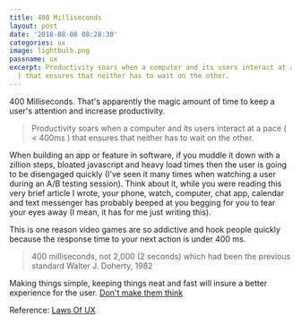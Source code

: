 ```yaml
---
title: 400 Milliseconds
layout: post
date: '2018-08-08 08:28:30'
categories: ux
image: lightbulb.png
passname: ux
excerpt: Productivity soars when a computer and its users interact at a pace ( < 400ms
  ) that ensures that neither has to wait on the other.
---
```


400 Milliseconds.  That's apparently the magic amount of time to keep a user's attention and increase productivity.

> Productivity soars when a computer and its users interact at a pace ( < 400ms ) that ensures that neither has to wait on the other.

When building an app or feature in software, if you muddle it down with a zillion steps, bloated javascript and heavy load times then the user is going to be disengaged quickly (I've seen it many times when watching a user during an A/B testing session).  Think about it, while you were reading this very brief article I wrote, your phone, watch, computer, chat app, calendar and text messenger has probably beeped at you begging for you to tear your eyes away (I mean, it has for me just writing this).

This is one reason video games are so addictive and hook people quickly because the response time to your next action is under 400 ms.

> 400 milliseconds, not 2,000 (2 seconds) which had been the previous standard
>  Walter J. Doherty, 1982

Making things simple, keeping things neat and fast will insure a better experience for the user.  [Don't make them think](https://www.amazon.com/s/?ie=UTF8&keywords=don+t+make+me+think&tag=googhydr-20&index=aps&hvadid=241896886556&hvpos=1t1&hvnetw=g&hvrand=10802714144808336485&hvpone=&hvptwo=&hvqmt=e&hvdev=c&hvdvcmdl=&hvlocint=&hvlocphy=9052156&hvtargid=kwd-299679305515&ref=pd_sl_5h3kiouhpx_e)

Reference: [Laws Of UX](https://lawsofux.com/)
